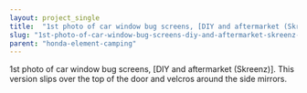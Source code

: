 ```yaml
---
layout: project_single
title:  "1st photo of car window bug screens, [DIY and aftermarket (Skreenz)].  This version slips over the top of the door and velcros around the side mirrors."
slug: "1st-photo-of-car-window-bug-screens-diy-and-aftermarket-skreenz-this-version-slips-over"
parent: "honda-element-camping"
---
```

1st photo of car window bug screens, [DIY and aftermarket (Skreenz)].  This version slips over the top of the door and velcros around the side mirrors.